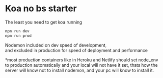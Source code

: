 # Koa no bs starter
The least you need to get koa running

```javascript 
npm run dev
npm run prod
```      

Nodemon included on dev speed of development,    
and excluded in production for speed of deployment and performance

*most production containers like in Heroku and Netlify should set node_env to production automatically and your local will not have it set, thats how the server will know not to install nodemon, and your pc will know to install it.
